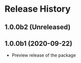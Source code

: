 # Release History

## 1.0.0b2 (Unreleased)

## 1.0.0b1 (2020-09-22)
- Preview release of the package